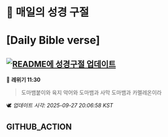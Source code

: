 # 🙏 매일의 성경 구절
# [Daily Bible verse]
## [![README에 성경구절 업데이트](https://github.com/DONGSUKA/first_test/actions/workflows/update-readme-bible.yml/badge.svg)](https://github.com/DONGSUKA/first_test/actions/workflows/update-readme-bible.yml)
<!-- START_BIBLE_VERSE -->
📖 **레위기 11:30**
> 도마뱀붙이와 육지 악어와 도마뱀과 사막 도마뱀과 카멜레온이라

🕊️ _업데이트 시각: 2025-09-27 20:06:58 KST_
  <!-- END_BIBLE_VERSE -->
## GITHUB_ACTION

